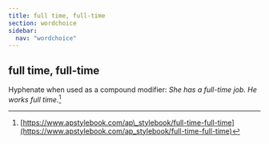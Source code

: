 ```yaml
---
title: full time, full-time
section: wordchoice
sidebar:
  nav: "wordchoice"
---
```

## full time, full-time

Hyphenate when used as a compound modifier: _She has a full-time job. He works full time._[^48]

[^48]: [https://www.apstylebook.com/ap\_stylebook/full-time-full-time](https://www.apstylebook.com/ap_stylebook/full-time-full-time)
